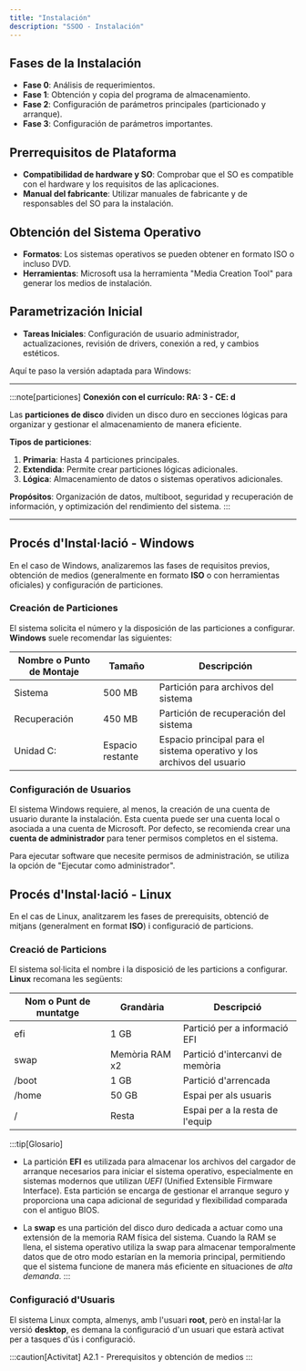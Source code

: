 ```yaml
---
title: "Instalación"
description: "SSOO - Instalación"
---
```


## Fases de la Instalación
- **Fase 0**: Análisis de requerimientos.
- **Fase 1**: Obtención y copia del programa de almacenamiento.
- **Fase 2**: Configuración de parámetros principales (particionado y arranque).
- **Fase 3**: Configuración de parámetros importantes.

## Prerrequisitos de Plataforma
- **Compatibilidad de hardware y SO**: Comprobar que el SO es compatible con el hardware y los requisitos de las aplicaciones.
- **Manual del fabricante**: Utilizar manuales de fabricante y de responsables del SO para la instalación.

## Obtención del Sistema Operativo
- **Formatos**: Los sistemas operativos se pueden obtener en formato ISO o incluso DVD.
- **Herramientas**: Microsoft usa la herramienta "Media Creation Tool" para generar los medios de instalación.

## Parametrización Inicial
- **Tareas Iniciales**: Configuración de usuario administrador, actualizaciones, revisión de drivers, conexión a red, y cambios estéticos.

Aquí te paso la versión adaptada para Windows:

---
:::note[particiones]
**Conexión con el currículo: RA: 3 - CE: d**

Las **particiones de disco** dividen un disco duro en secciones lógicas para organizar y gestionar el almacenamiento de manera eficiente. 

**Tipos de particiones**:  
1. **Primaria**: Hasta 4 particiones principales.
2. **Extendida**: Permite crear particiones lógicas adicionales.
3. **Lógica**: Almacenamiento de datos o sistemas operativos adicionales.

**Propósitos**: Organización de datos, multiboot, seguridad y recuperación de información, y optimización del rendimiento del sistema.
:::

---

## Procés d'Instal·lació - Windows

En el caso de Windows, analizaremos las fases de requisitos previos, obtención de medios (generalmente en formato **ISO** o con herramientas oficiales) y configuración de particiones.

### Creación de Particiones
El sistema solicita el número y la disposición de las particiones a configurar. **Windows** suele recomendar las siguientes:

| Nombre o Punto de Montaje | Tamaño           | Descripción                            |
|---------------------------|------------------|----------------------------------------|
| Sistema                   | 500 MB           | Partición para archivos del sistema    |
| Recuperación              | 450 MB           | Partición de recuperación del sistema  |
| Unidad C:                 | Espacio restante | Espacio principal para el sistema operativo y los archivos del usuario |

### Configuración de Usuarios
El sistema Windows requiere, al menos, la creación de una cuenta de usuario durante la instalación. Esta cuenta puede ser una cuenta local o asociada a una cuenta de Microsoft. Por defecto, se recomienda crear una **cuenta de administrador** para tener permisos completos en el sistema.

Para ejecutar software que necesite permisos de administración, se utiliza la opción de "Ejecutar como administrador".

## Procés d'Instal·lació - Linux

En el cas de Linux, analitzarem les fases de prerequisits, obtenció de mitjans (generalment en format **ISO**) i configuració de particions.

### Creació de Particions   
El sistema sol·licita el nombre i la disposició de les particions a configurar. **Linux** recomana les següents:

| Nom o Punt de muntatge | Grandària         | Descripció                        |
|------------------------|-------------------|-----------------------------------|
| efi                    | 1 GB              | Partició per a informació EFI     |
| swap                   | Memòria RAM x2    | Partició d'intercanvi de memòria  |
| /boot                  | 1 GB              | Partició d'arrencada              |
| /home                  | 50 GB             | Espai per als usuaris             |
| /                      | Resta             | Espai per a la resta de l'equip   |

:::tip[Glosario]
- La partición **EFI** es utilizada para almacenar los archivos del cargador de arranque necesarios para iniciar el sistema operativo, especialmente en sistemas modernos que utilizan _UEFI_ (Unified Extensible Firmware Interface). Esta partición se encarga de gestionar el arranque seguro y proporciona una capa adicional de seguridad y flexibilidad comparada con el antiguo BIOS.

- La **swap** es una partición del disco duro dedicada a actuar como una extensión de la memoria RAM física del sistema. Cuando la RAM se llena, el sistema operativo utiliza la swap para almacenar temporalmente datos que de otro modo estarían en la memoria principal, permitiendo que el sistema funcione de manera más eficiente en situaciones de _alta demanda_.
:::

### Configuració d'Usuaris
El sistema Linux compta, almenys, amb l'usuari **root**, però en instal·lar la versió **desktop**, es demana la configuració d'un usuari que estarà activat per a tasques d'ús i configuració.

:::caution[Activitat]
A2.1 - Prerequisitos y obtención de medios
:::

